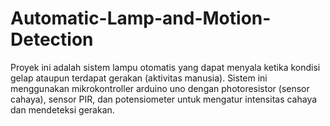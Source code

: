 # Automatic-Lamp-and-Motion-Detection

Proyek ini adalah sistem lampu otomatis yang dapat menyala ketika kondisi gelap ataupun terdapat gerakan (aktivitas manusia). Sistem ini menggunakan mikrokontroller arduino uno dengan photoresistor (sensor cahaya), sensor PIR, dan potensiometer untuk mengatur intensitas cahaya dan mendeteksi gerakan.
